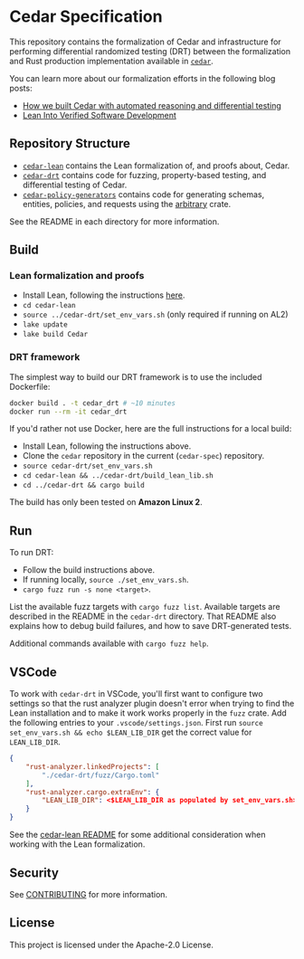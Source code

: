 # Cedar Specification

This repository contains the formalization of Cedar and infrastructure for performing differential randomized testing (DRT) between the formalization and Rust production implementation available in [`cedar`](https://github.com/cedar-policy/cedar).

You can learn more about our formalization efforts in the following blog posts:

* [How we built Cedar with automated reasoning and differential testing](https://www.amazon.science/blog/how-we-built-cedar-with-automated-reasoning-and-differential-testing)
* [Lean Into Verified Software Development](https://aws.amazon.com/blogs/opensource/lean-into-verified-software-development/)

## Repository Structure

* [`cedar-lean`](./cedar-lean) contains the Lean formalization of, and proofs about, Cedar.
* [`cedar-drt`](./cedar-drt) contains code for fuzzing, property-based testing, and differential testing of Cedar.
* [`cedar-policy-generators`](./cedar-policy-generators) contains code for generating schemas, entities, policies, and requests using the [arbitrary](https://docs.rs/arbitrary/latest/arbitrary/index.html#) crate.

See the README in each directory for more information.

## Build

### Lean formalization and proofs

* Install Lean, following the instructions [here](https://leanprover.github.io/lean4/doc/setup.html).
* `cd cedar-lean`
* `source ../cedar-drt/set_env_vars.sh` (only required if running on AL2)
* `lake update`
* `lake build Cedar`

### DRT framework

The simplest way to build our DRT framework is to use the included Dockerfile:

```bash
docker build . -t cedar_drt # ~10 minutes
docker run --rm -it cedar_drt
```

If you'd rather not use Docker, here are the full instructions for a local build:

* Install Lean, following the instructions above.
* Clone the `cedar` repository in the current (`cedar-spec`) repository.
* `source cedar-drt/set_env_vars.sh`
* `cd cedar-lean && ../cedar-drt/build_lean_lib.sh`
* `cd ../cedar-drt && cargo build`

The build has only been tested on **Amazon Linux 2**.

## Run

To run DRT:

* Follow the build instructions above.
* If running locally, `source ./set_env_vars.sh`.
* `cargo fuzz run -s none <target>`.

List the available fuzz targets with `cargo fuzz list`.
Available targets are described in the README in the `cedar-drt` directory.
That README also explains how to debug build failures, and how to save DRT-generated tests.

Additional commands available with `cargo fuzz help`.

## VSCode

To work with `cedar-drt` in VSCode, you'll first want to configure two settings so that the rust analyzer plugin doesn't error when trying to find the Lean installation and to make it work works properly in the `fuzz` crate.
Add the following entries to your `.vscode/settings.json`. First run `source set_env_vars.sh && echo $LEAN_LIB_DIR` get the correct value for `LEAN_LIB_DIR`.

```json
{
    "rust-analyzer.linkedProjects": [
        "./cedar-drt/fuzz/Cargo.toml"
    ],
    "rust-analyzer.cargo.extraEnv": {
        "LEAN_LIB_DIR": <$LEAN_LIB_DIR as populated by set_env_vars.sh>
    }
}
```

See the [cedar-lean README](./cedar-lean/README.md) for some additional consideration when working with the Lean formalization.

## Security

See [CONTRIBUTING](CONTRIBUTING.md#security-issue-notifications) for more information.

## License

This project is licensed under the Apache-2.0 License.
